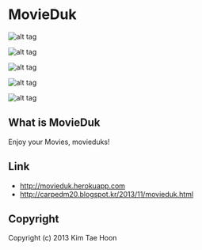 # MovieDuk #

![alt tag](http://4.bp.blogspot.com/-LbaYXUqi7PM/UvxLaLh5kkI/AAAAAAAACP0/_ZlRiReBZn0/s1600/1.png)

![alt tag](http://1.bp.blogspot.com/-KNF8lawYw1A/UvxLaxTYetI/AAAAAAAACQA/N0lniJ-eepE/s1600/5.png)

![alt tag](http://4.bp.blogspot.com/-ozm9VppuDP4/UvxLaG9n33I/AAAAAAAACPw/QNBUyg7Tm0c/s1600/2.png)

![alt tag](http://3.bp.blogspot.com/-TyqccQFboRY/UvxLa__wn1I/AAAAAAAACQI/_OQCGgMFDl4/s1600/3.png)

![alt tag](http://3.bp.blogspot.com/--YM1PiYI9Yo/UvxLa3ON-3I/AAAAAAAACQE/Ta0SZnikzb8/s1600/4.png)

## What is MovieDuk ##

Enjoy your Movies, movieduks!


## Link ##

- http://movieduk.herokuapp.com
- http://carpedm20.blogspot.kr/2013/11/movieduk.html


## Copyright ##

Copyright (c) 2013 Kim Tae Hoon
